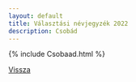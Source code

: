 ```yaml
---
layout: default
title: Választási névjegyzék 2022
description: Csobád
---
```


{% include Csobaad.html %}

[Vissza](./)